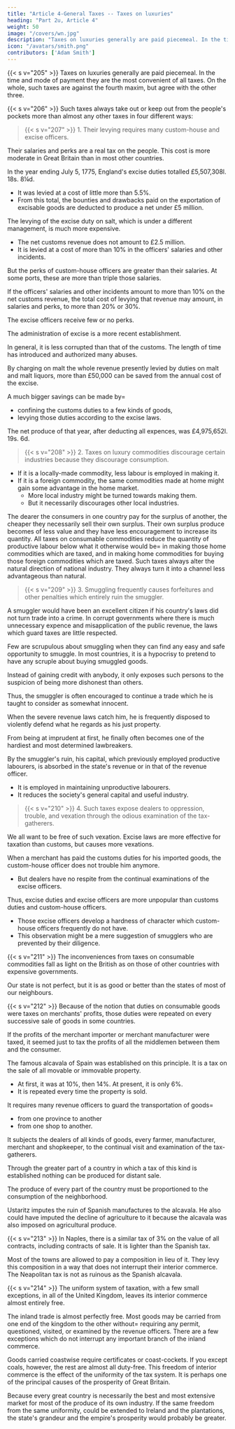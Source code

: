 ```yaml
---
title: "Article 4-General Taxes -- Taxes on luxuries"
heading: "Part 2u, Article 4"
weight: 50
image: "/covers/wn.jpg"
description: "Taxes on luxuries generally are paid piecemeal. In the time and mode of payment they are the most convenient of all taxes"
icon: "/avatars/smith.png"
contributors: ['Adam Smith']
---
```




{{< s v="205" >}} Taxes on luxuries generally are paid piecemeal. In the time and mode of payment they are the most convenient of all taxes. On the whole, such taxes are against the fourth maxim, but agree with the other three.

{{< s v="206" >}} Such taxes always take out or keep out from the people's pockets more than almost any other taxes in four different ways:


> {{< s v="207" >}} 1. Their levying requires many custom-house and excise officers.

Their salaries and perks are a real tax on the people. This cost is more moderate in Great Britain than in most other countries.

In the year ending July 5, 1775, England's excise duties totalled £5,507,308l. 18s. 8¼d.
- It was levied at a cost of little more than 5.5%.
- From this total, the bounties and drawbacks paid on the exportation of excisable goods are deducted to produce a net under £5 million.

The levying of the excise duty on salt, which is under a different management, is much more expensive.
- The net customs revenue does not amount to £2.5 million.
- It is levied at a cost of more than 10% in the officers' salaries and other incidents.

But the perks of custom-house officers are greater than their salaries. At some ports, these are more than triple those salaries.

If the officers' salaries and other incidents amount to more than 10% on the net customs revenue, the total cost of levying that revenue may amount, in salaries and perks, to more than 20% or 30%.

The excise officers receive few or no perks.

The administration of excise is a more recent establishment.

In general, it is less corrupted than that of the customs. The length of time has introduced and authorized many abuses.

By charging on malt the whole revenue presently levied by duties on malt and malt liquors, more than £50,000 can be saved from the annual cost of the excise.

A much bigger savings can be made by= 
- confining the customs duties to a few kinds of goods,
- levying those duties according to the excise laws.

The net produce of that year, after deducting all expences, was £4,975,652l. 19s. 6d.

> {{< s v="208" >}} 2. Taxes on luxury commodities discourage certain industries because they discourage consumption.

- If it is a locally-made commodity, less labour is employed in making it.
- If it is a foreign commodity, the same commodities made at home might gain some advantage in the home market.
  - More local industry might be turned towards making them.
  - But it necessarily discourages other local industries.

The dearer the consumers in one country pay for the surplus of another, the cheaper they necessarily sell their own surplus.
Their own surplus produce becomes of less value and they have less encouragement to increase its quantity.
All taxes on consumable commodities reduce the quantity of productive labour below what it otherwise would be= 
in making those home commodities which are taxed, and
in making home commodities for buying those foreign commodities which are taxed.
Such taxes always alter the natural direction of national industry.
They always turn it into a channel less advantageous than natural.


> {{< s v="209" >}} 3. Smuggling frequently causes forfeitures and other penalties which entirely ruin the smuggler.

A smuggler would have been an excellent citizen if his country's laws did not turn trade into a crime.
In corrupt governments where there is much unnecessary expence and misapplication of the public revenue, the laws which guard taxes are little respected.

Few are scrupulous about smuggling when they can find any easy and safe opportunity to smuggle.
In most countries, it is a hypocrisy to pretend to have any scruple about buying smuggled goods.

Instead of gaining credit with anybody, it only exposes such persons to the suspicion of being more dishonest than others.

Thus, the smuggler is often encouraged to continue a trade which he is taught to consider as somewhat innocent.

When the severe revenue laws catch him, he is frequently disposed to violently defend what he regards as his just property.

From being at imprudent at first, he finally often becomes one of the hardiest and most determined lawbreakers.

By the smuggler's ruin, his capital, which previously employed productive labourers, is absorbed in the state's revenue or in that of the revenue officer.
- It is employed in maintaining unproductive labourers.
- It reduces the society's general capital and useful industry.


> {{< s v="210" >}} 4. Such taxes expose dealers to oppression, trouble, and vexation through the odious examination of the tax-gatherers.

We all want to be free of such vexation. Excise laws are more effective for taxation than customs, but causes more vexations.

When a merchant has paid the customs duties for his imported goods, the custom-house officer does not trouble him anymore.
- But dealers have no respite from the continual examinations of the excise officers.

Thus, excise duties and excise officers are more unpopular than customs duties and custom-house officers.
- Those excise officers develop a hardness of character which custom-house officers frequently do not have.
- This observation might be a mere suggestion of smugglers who are prevented by their diligence.


{{< s v="211" >}} The inconveniences from taxes on consumable commodities fall as light on the British as on those of other countries with expensive governments.

Our state is not perfect, but it is as good or better than the states of most of our neighbours.


{{< s v="212" >}} Because of the notion that duties on consumable goods were taxes on merchants' profits, those duties were repeated on every successive sale of goods in some countries.

If the profits of the merchant importer or merchant manufacturer were taxed, it seemed just to tax the profits of all the middlemen between them and the consumer.

The famous alcavala of Spain was established on this principle. It is a tax on the sale of all movable or immovable property. 
- At first, it was at 10%, then 14%. At present, it is only 6%.
- It is repeated every time the property is sold.

It requires many revenue officers to guard the transportation of goods= 
- from one province to another
- from one shop to another.

It subjects the dealers of all kinds of goods, every farmer, manufacturer, merchant and shopkeeper, to the continual visit and examination of the tax-gatherers.

Through the greater part of a country in which a tax of this kind is established nothing can be produced for distant sale.

The produce of every part of the country must be proportioned to the consumption of the neighborhood.

Ustaritz imputes the ruin of Spanish manufactures to the alcavala. He also could have imputed the decline of agriculture to it because the alcavala was also imposed on agricultural produce.


{{< s v="213" >}} In Naples, there is a similar tax of 3% on the value of all contracts, including contracts of sale. It is lighter than the Spanish tax.

Most of the towns are allowed to pay a composition in lieu of it. They levy this composition in a way that does not interrupt their interior commerce. The Neapolitan tax is not as ruinous as the Spanish alcavala.


{{< s v="214" >}} The uniform system of taxation, with a few small exceptions, in all of the United Kingdom, leaves its interior commerce almost entirely free.

The inland trade is almost perfectly free. 
Most goods may be carried from one end of the kingdom to the other without= 
requiring any permit, questioned, visited, or examined by the revenue officers.
There are a few exceptions which do not interrupt any important branch of the inland commerce.

Goods carried coastwise require certificates or coast-cockets.
If you except coals, however, the rest are almost all duty-free.
This freedom of interior commerce is the effect of the uniformity of the tax system.
It is perhaps one of the principal causes of the prosperity of Great Britain.

Because every great country is necessarily the best and most extensive market for most of the produce of its own industry.
If the same freedom from the same uniformity, could be extended to Ireland and the plantations, the state's grandeur and the empire's prosperity would probably be greater.